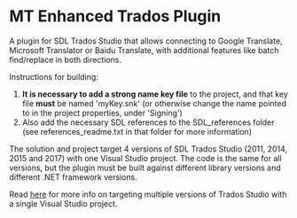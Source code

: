 ﻿# MT Enhanced Trados Plugin

A plugin for SDL Trados Studio that allows connecting to Google Translate, Microsoft Translator or Baidu Translate, with additional features like batch find/replace in both directions.

Instructions for building:
<ol>
<li> <b>It is necessary to add a strong name key file</b> to the project, and that key file <b>must</b> be named 'myKey.snk' (or otherwise change the name pointed to in the project properties, under 'Signing')</li>
<li>Also add the necessary SDL references to the SDL_references folder (see references_readme.txt in that folder for more information)</li>
</ol>

The solution and project target 4 versions of SDL Trados Studio (2011, 2014, 2015 and 2017) with one Visual Studio project.  The code is the same for all versions, but the plugin must be built against different library versions and different .NET framework versions.

Read <a href="http://www.linguisticproductions.com/target-all-versions-of-trados-studio-with-a-single-plugin-project" target="_blank">here</a> for more info on targeting multiple versions of Trados Studio with a single Visual Studio project.
